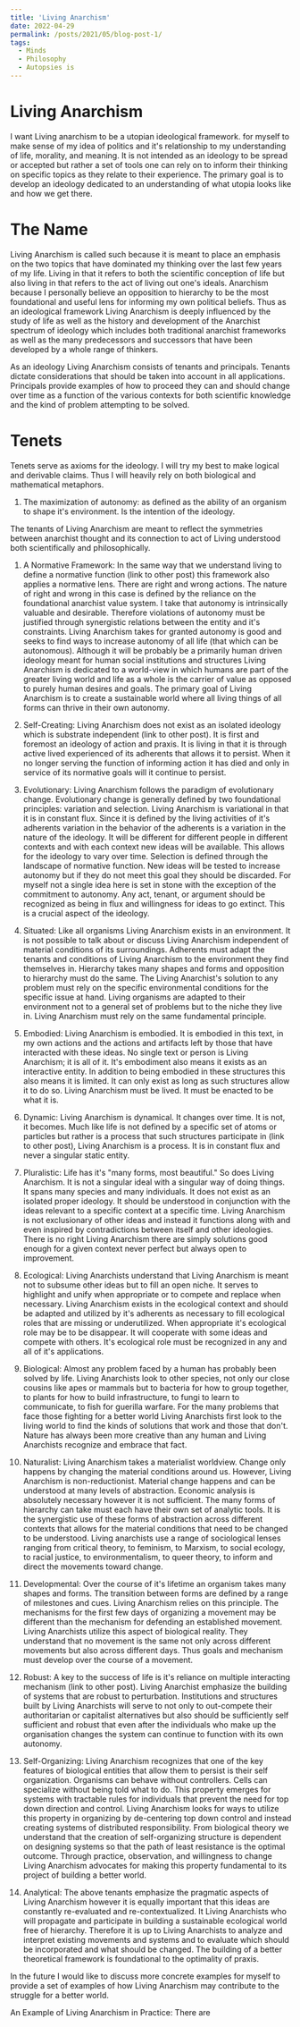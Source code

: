 ```yaml
---
title: 'Living Anarchism'
date: 2022-04-29
permalink: /posts/2021/05/blog-post-1/
tags:
  - Minds
  - Philosophy
  - Autopsies is
---
```


Living Anarchism
===========
I want Living anarchism to be a utopian ideological framework. for myself to make sense of
my idea of politics and it's relationship to my understanding of life,
morality, and meaning. It is not intended as an ideology to be spread or
accepted but rather a set of tools one can rely on to inform their thinking
on specific topics as they relate to their experience. The primary goal is
to develop an ideology dedicated to an understanding of what utopia looks 
like and how we get there. 

The Name
============
Living Anarchism is called such because it is meant to place an emphasis on
the two topics that have dominated my thinking over the last few years of my
life. Living in that it refers to both the scientific conception of life but
also living in that refers to the act of living out one's ideals. Anarchism
because I personally believe an opposition to hierarchy to be the most foundational
and useful lens for informing my own political beliefs. Thus as an ideological framework
Living Anarchism is deeply influenced by the study of life as well as the history and
development of the Anarchist spectrum of ideology which includes both traditional anarchist
frameworks as well as the many predecessors and successors that have been developed by a 
whole range of thinkers.

As an ideology Living Anarchism consists of tenants and principals. Tenants dictate considerations
that should be taken into account in all applications. Principals provide examples of how to proceed
they can and should change over time as a function of the various contexts for both scientific 
knowledge and the kind of problem attempting to be solved. 

Tenets
===========
Tenets serve as axioms for the ideology. I will try my best to make logical and derivable claims.
Thus I will heavily rely on both biological and mathematical metaphors. 

1. The maximization of autonomy: as defined as the ability of an organism to shape it's environment.
Is the intention of the ideology. 

The tenants of Living Anarchism are meant to reflect the symmetries between anarchist thought
and its connection to act of Living understood both scientifically and philosophically.

1. A Normative Framework: In the same way that we understand living to define a normative function
(link to other post) this framework also applies a normative lens. There are right and wrong actions.
The nature of right and wrong in this case is defined by the reliance on the foundational anarchist
value system. I take that autonomy is intrinsically valuable and desirable. Therefore violations of
autonomy must be justified through synergistic relations between the entity and it's constraints.
Living Anarchism takes for granted autonomy is good and seeks to find ways to increase autonomy
of all life (that which can be autonomous). Although it will be probably be a primarily human
driven ideology meant for human social institutions and structures Living Anarchism is dedicated
to a world-view in which humans are part of the greater living world and life as a whole is the 
carrier of value as opposed to purely human desires and goals. The primary goal of Living Anarchism
is to create a sustainable world where all living things of all forms can thrive in their own autonomy.

2. Self-Creating: Living Anarchism does not exist as an isolated ideology which is substrate 
independent (link to other post). It is first and foremost an ideology of action and praxis. 
It is living in that it is through active lived experienced of its adherents that allows it
to persist. When it no longer serving the function of informing action it has died and only
in service of its normative goals will it continue to persist.

3. Evolutionary: Living Anarchism follows the paradigm of evolutionary change. Evolutionary
change is generally defined by two foundational principles: variation and selection. Living
Anarchism is variational in that it is in constant flux. Since it is defined by the living
activities of it's adherents variation in the behavior of the adherents is a variation in the
nature of the ideology. It will be different for different people in different contexts and with
each context new ideas will be available. This allows for the ideology to vary over time. Selection
is defined through the landscape of normative function. New ideas will be tested to increase autonomy
but if they do not meet this goal they should be discarded. For myself not a single idea here is set
in stone with the exception of the commitment to autonomy. Any act, tenant, or argument should 
be recognized as being in flux and willingness for ideas to go extinct. This is a crucial aspect 
of the ideology.

4. Situated: Like all organisms Living Anarchism exists in an environment. It is not possible to
talk about or discuss Living Anarchism independent of material conditions of its surroundings. 
Adherents must adapt the tenants and conditions of Living Anarchism to the environment they find 
themselves in. Hierarchy takes many shapes and forms and opposition to hierarchy must do the same.
The Living Anarchist's solution to any problem must rely on the specific environmental conditions
for the specific issue at hand. Living organisms are adapted to their environment not to a general
set of problems but to the niche they live in. Living Anarchism must rely on the same fundamental
principle.

5. Embodied: Living Anarchism is embodied. It is embodied in this text, in my own actions and the
actions and artifacts left by those that have interacted with these ideas. No single text or person
is Living Anarchism; it is all of it. It's embodiment also means it exists as an interactive
entity. In addition to being embodied in these structures this also means it is limited. It can
only exist as long as such structures allow it to do so. Living Anarchism must be lived. It must
be enacted to be what it is.

6. Dynamic: Living Anarchism is dynamical. It changes over time. It is not, it becomes. Much like
life is not defined by a specific set of atoms or particles but rather is a process that such 
structures participate in (link to other post), Living Anarchism is a process. It is in constant
flux and never a singular static entity.

7. Pluralistic: Life has it's "many forms, most beautiful." So does Living Anarchism. It is not
a singular ideal with a singular way of doing things. It spans many species and many individuals.
It does not exist as an isolated proper ideology. It should be understood in conjunction with the
ideas relevant to a specific context at a specific time. Living Anarchism is not exclusionary of
other ideas and instead it functions along with and even inspired by contradictions between itself 
and other ideologies. There is no right Living Anarchism there are simply solutions good enough for
a given context never perfect but always open to improvement.

8. Ecological: Living Anarchists understand that Living Anarchism is meant not to subsume other 
ideas but to fill an open niche. It serves to highlight and unify when appropriate or to compete
and replace when necessary. Living Anarchism exists in the ecological context and should be adapted
and utilized by it's adherents as necessary to fill ecological roles that are missing or underutilized.
When appropriate it's ecological role may be to be disappear. It will cooperate with some ideas and 
compete with others. It's ecological role must be recognized in any and all of it's applications.

9. Biological: Almost any problem faced by a human has probably been solved by life. Living Anarchists
look to other species, not only our close cousins like apes or mammals but to bacteria for how to group
together, to plants for how to build infrastructure, to fungi to learn to communicate, to fish for guerilla
warfare. For the many problems that face those fighting for a better world Living Anarchists first look to
the living world to find the kinds of solutions that work and those that don't. Nature has always been more
creative than any human and Living Anarchists recognize and embrace that fact.

10. Naturalist: Living Anarchism takes a materialist worldview. Change only happens by changing the
material conditions around us. However, Living Anarchism is non-reductionist. Material change happens 
and can be understood at many levels of abstraction. Economic analysis is absolutely necessary however
it is not sufficient. The many forms of hierarchy can take must each have their own set of analytic tools.
It is the synergistic use of these forms of abstraction across different contexts that allows for
the material conditions that need to be changed to be understood. Living anarchists use a range of sociological
lenses ranging from critical theory, to feminism, to Marxism, to social ecology, to racial justice, to 
environmentalism, to queer theory, to inform and direct the movements toward change.

11. Developmental: Over the course of it's lifetime an organism takes many shapes and forms. The transition
between forms are defined by a range of milestones and cues. Living Anarchism relies on this principle. The
mechanisms for the first few days of organizing a movement may be different than the mechanism for defending
an established movement. Living Anarchists utilize this aspect of biological reality. They understand that 
no movement is the same not only across different movements but also across different days. Thus goals and
mechanism must develop over the course of a movement.

12. Robust: A key to the success of life is it's reliance on multiple interacting mechanism (link to other post).
Living Anarchist emphasize the building of systems that are robust to perturbation. Institutions and structures
built by Living Anarchists will serve to not only to out-compete their authoritarian or capitalist alternatives 
but also should be sufficiently self sufficient and robust that even after the individuals who make up
the organisation changes the system can continue to function with its own autonomy.

13. Self-Organizing: Living Anarchism recognizes that one of the key features of biological entities that allow
them to persist is their self organization. Organisms can behave without controllers. Cells can specialize without
being told what to do. This property emerges for systems with tractable rules for individuals that prevent the
need for top down direction and control. Living Anarchism looks for ways to utilize this property in organizing
by de-centering top down control and instead creating systems of distributed responsibility. From biological 
theory we understand that the creation of self-organizing structure is dependent on designing systems so that
the path of least resistance is the optimal outcome. Through practice, observation, and willingness to change
Living Anarchism advocates for making this property fundamental to its project of building a better world.

14. Analytical: The above tenants emphasize the pragmatic aspects of Living Anarchism however it is equally
important that this ideas are constantly re-evaluated and re-contextualized. It Living Anarchists who will
propagate and participate in building a sustainable ecological world free of hierarchy. Therefore it is
up to Living Anarchists to analyze and interpret existing movements and systems and to evaluate which should
be incorporated and what should be changed. The building of a better theoretical framework is foundational
to the optimality of praxis.

In the future I would like to discuss more concrete examples for myself to provide a set of examples of how
Living Anarchism may contribute to the struggle for a better world. 

An Example of Living Anarchism in Practice:
There are 
